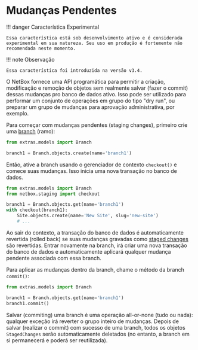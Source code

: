 # Mudanças Pendentes

!!! danger Característica Experimental

    Essa característica está sob desenvolvimento ativo e é considerada experimental em sua natureza. Seu uso em produção é fortemente não recomendada neste momento.

!!! note Observação

    Essa característica foi introduzida na versão v3.4.

O NetBox fornece uma API programática para permitir a criação, modificação e remoção de objetos sem realmente salvar (fazer o commit) dessas mudanças pro banco de dados ativo. Isso pode ser utilizado para performar um conjunto de operações em grupo do tipo "dry run", ou preparar um grupo de mudanças para aprovação administrativa, por exemplo.

Para começar com mudanças pendentes (staging changes), primeiro crie uma [branch](../../models/extras/branch.md) (ramo):

```python
from extras.models import Branch

branch1 = Branch.objects.create(name='branch1')
```

Então, ative a branch usando o gerenciador de contexto `checkout()` e comece suas mudanças. Isso inicia uma nova transação no banco de dados.

```python
from extras.models import Branch
from netbox.staging import checkout

branch1 = Branch.objects.get(name='branch1')
with checkout(branch1):
    Site.objects.create(name='New Site', slug='new-site')
    # ...
```

Ao sair do contexto, a transação do banco de dados é automaticamente revertida (rolled back) se suas mudanças gravadas como [staged changes](../../models/extras/stagedchange.md) são revertidas. Entrar novamente na branch, irá criar uma nova transação do banco de dados e automaticamente aplicará qualquer mudança pendente associada com essa branch.

Para aplicar as mudanças dentro da branch, chame o método da branch `commit()`:

```python
from extras.models import Branch

branch1 = Branch.objects.get(name='branch1')
branch1.commit()
```

Salvar (commiting) uma branch é uma operação all-or-none (tudo ou nada): qualquer exceção irá reverter o grupo inteiro de mudanças. Depois de salvar (realizar o commit) com sucesso de uma branch, todos os objetos `StagedChanges` serão automaticamente deletados (no entanto, a branch em si permanecerá e poderá ser reutilizada).
